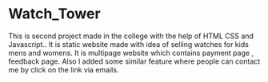 # Watch_Tower
This is second project made in the college with the help of HTML CSS and Javascript.. It is static website made with idea of selling watches for kids mens and womens.
It is multipage website which contains payment page , feedback page. Also I added some similar feature where people can contact me by click on the link via emails.
